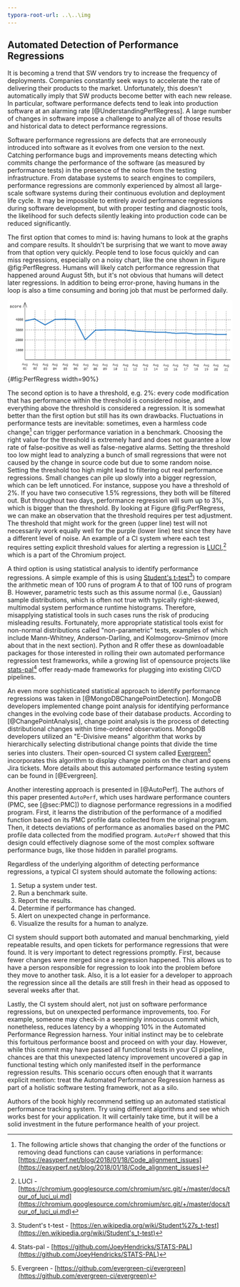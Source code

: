 ```yaml
---
typora-root-url: ..\..\img
---
```


## Automated Detection of Performance Regressions

It is becoming a trend that SW vendors try to increase the frequency of deployments. Companies constantly seek ways to accelerate the rate of delivering their products to the market. Unfortunately, this doesn't automatically imply that SW products become better with each new release. In particular, software performance defects tend to leak into production software at an alarming rate [@UnderstandingPerfRegress]. A large number of changes in software impose a challenge to analyze all of those results and historical data to detect performance regressions.

Software performance regressions are defects that are erroneously introduced into software as it evolves from one version to the next. Catching performance bugs and improvements means detecting which commits change the performance of the software (as measured by performance tests) in the presence of the noise from the testing infrastructure. From database systems to search engines to compilers, performance regressions are commonly experienced by almost all large-scale software systems during their continuous evolution and deployment life cycle. It may be impossible to entirely avoid performance regressions during software development, but with proper testing and diagnostic tools, the likelihood for such defects silently leaking into production code can be reduced significantly.

The first option that comes to mind is: having humans to look at the graphs and compare results. It shouldn't be surprising that we want to move away from that option very quickly. People tend to lose focus quickly and can miss regressions, especially on a noisy chart, like the one shown in Figure @fig:PerfRegress. Humans will likely catch performance regression that happened around August 5th, but it's not obvious that humans will detect later regressions. In addition to being error-prone, having humans in the loop is also a time consuming and boring job that must be performed daily.

![Performance trend graph for four tests with a small drop in performance on August 5th (the higher value, the better). *© Image from [@MongoDBChangePointDetection]*](../../img/measurements/PerfRegressions.png){#fig:PerfRegress width=90%}

The second option is to have a threshold, e.g. 2%: every code modification that has performance within the threshold is considered noise, and everything above the threshold is considered a regression. It is somewhat better than the first option but still has its own drawbacks. Fluctuations in performance tests are inevitable: sometimes, even a harmless code change[^3] can trigger performance variation in a benchmark. Choosing the right value for the threshold is extremely hard and does not guarantee a low rate of false-positive as well as false-negative alarms. Setting the threshold too low might lead to analyzing a bunch of small regressions that were not caused by the change in source code but due to some random noise. Setting the threshold too high might lead to filtering out real performance regressions. Small changes can pile up slowly into a bigger regression, which can be left unnoticed. For instance, suppose you have a threshold of 2%. If you have two consecutive 1.5% regressions, they both will be filtered out. But throughout two days, performance regression will sum up to 3%, which is bigger than the threshold. By looking at Figure @fig:PerfRegress, we can make an observation that the threshold requires per test adjustment. The threshold that might work for the green (upper line) test will not necessarily work equally well for the purple (lower line) test since they have a different level of noise. An example of a CI system where each test requires setting explicit threshold values for alerting a regression is [LUCI](https://chromium.googlesource.com/chromium/src.git/+/master/docs/tour_of_luci_ui.md),[^2] which is a part of the Chromium project.

A third option is using statistical analysis to identify performance regressions. A simple example of this is using [Student's t-test](https://en.wikipedia.org/wiki/Student's_t-test)[^5]) to compare the arithmetic mean of 100 runs of program A to that of 100 runs of program B. However, parametric tests such as this assume normal (i.e., Gaussian) sample distributions, which is often not true with typically right-skewed, multimodal system performance runtime histograms. Therefore, misapplying statistical tools in such cases runs the risk of producing misleading results. Fortunately, more appropriate statistical tools exist for non-normal distributions called "non-parametric" tests, examples of which include Mann-Whitney, Anderson-Darling, and Kolmogorov–Smirnov (more about that in the next section). Python and R offer these as downloadable packages for those interested in rolling their own automated performance regression test frameworks, while a growing list of opensource projects like [stats-pal](https://github.com/JoeyHendricks/STATS-PAL)[^6] offer ready-made frameworks for plugging into existing CI/CD pipelines.

An even more sophisticated statistical approach to identify performance regressions was taken in [@MongoDBChangePointDetection]. MongoDB developers implemented change point analysis for identifying performance changes in the evolving code base of their database products. According to [@ChangePointAnalysis], change point analysis is the process of detecting distributional changes within time-ordered observations. MongoDB developers utilized an "E-Divisive means" algorithm that works by hierarchically selecting distributional change points that divide the time series into clusters. Their open-sourced CI system called [Evergreen](https://github.com/evergreen-ci/evergreen)[^4] incorporates this algorithm to display change points on the chart and opens Jira tickets. More details about this automated performance testing system can be found in [@Evergreen].

Another interesting approach is presented in [@AutoPerf]. The authors of this paper presented `AutoPerf`, which uses hardware performance counters (PMC, see [@sec:PMC]) to diagnose performance regressions in a modified program. First, it learns the distribution of the performance of a modified function based on its PMC profile data collected from the original program. Then, it detects deviations of performance as anomalies based on the PMC profile data collected from the modified program. `AutoPerf` showed that this design could effectively diagnose some of the most complex software performance bugs, like those hidden in parallel programs.

Regardless of the underlying algorithm of detecting performance regressions, a typical CI system should automate the following actions:

1. Setup a system under test.
2. Run a benchmark suite.
3. Report the results.
4. Determine if performance has changed.
5. Alert on unexpected change in performance.
6. Visualize the results for a human to analyze.

CI system should support both automated and manual benchmarking, yield repeatable results, and open tickets for performance regressions that were found. It is very important to detect regressions promptly. First, because fewer changes were merged since a regression happened. This allows us to have a person responsible for regression to look into the problem before they move to another task. Also, it is a lot easier for a developer to approach the regression since all the details are still fresh in their head as opposed to several weeks after that.

Lastly, the CI system should alert, not just on software performance regressions, but on unexpected performance improvements, too. For example, someone may check-in a seemingly innocuous commit which, nonetheless, reduces latency by a whopping 10% in the Automated Performance Regression harness. Your initial instinct may be to celebrate this fortuitous performance boost and proceed on with your day. However, while this commit may have passed all functional tests in your CI pipeline, chances are that this unexpected latency improvement uncovered a gap in functional testing which only manifested itself in the performance regression results. This scenario occurs often enough that it warrants explicit mention: treat the Automated Performance Regression harness as part of a holistic software testing framework, not as a silo.

Authors of the book highly recommend setting up an automated statistical performance tracking system. Try using different algorithms and see which works best for your application. It will certainly take time, but it will be a solid investment in the future performance health of your project.

[^2]: LUCI - [https://chromium.googlesource.com/chromium/src.git/+/master/docs/tour_of_luci_ui.md](https://chromium.googlesource.com/chromium/src.git/+/master/docs/tour_of_luci_ui.md)
[^3]: The following article shows that changing the order of the functions or removing dead functions can cause variations in performance: [https://easyperf.net/blog/2018/01/18/Code_alignment_issues](https://easyperf.net/blog/2018/01/18/Code_alignment_issues)
[^4]: Evergreen - [https://github.com/evergreen-ci/evergreen](https://github.com/evergreen-ci/evergreen)
[^5]: Student's t-test - [https://en.wikipedia.org/wiki/Student%27s_t-test](https://en.wikipedia.org/wiki/Student's_t-test)
[^6]: Stats-pal - [https://github.com/JoeyHendricks/STATS-PAL](https://github.com/JoeyHendricks/STATS-PAL)